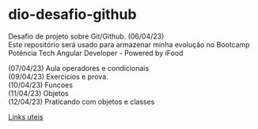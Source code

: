 # dio-desafio-github
Desafio de projeto sobre Git/Github. (06/04/23) <br/>
Este repositório será usado para armazenar minha evolução no Bootcamp Potência Tech Angular Developer - Powered by iFood

(07/04/23) Aula operadores e condicionais <br/>
(09/04/23) Exercicios e prova. <br/>
(10/04/23) Funcoes <br/>
(11/04/23) Objetos <br/>
(12/04/23) Praticando com objetos e classes <br/>

[Links uteis](https://www.markdownguide.org/cheat-sheet/)
